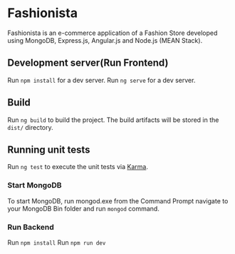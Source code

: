 # Fashionista

Fashionista is an e-commerce application of a Fashion Store developed using MongoDB, Express.js, Angular.js and Node.js (MEAN Stack).

## Development server(Run Frontend)

Run `npm install` for a dev server.
Run `ng serve` for a dev server. 

## Build

Run `ng build` to build the project. The build artifacts will be stored in the `dist/` directory.

## Running unit tests

Run `ng test` to execute the unit tests via [Karma](https://karma-runner.github.io).

### Start MongoDB

To start MongoDB, run mongod.exe from the Command Prompt navigate to your MongoDB Bin folder and run `mongod` command.

### Run Backend

Run `npm install`
Run `npm run dev`
